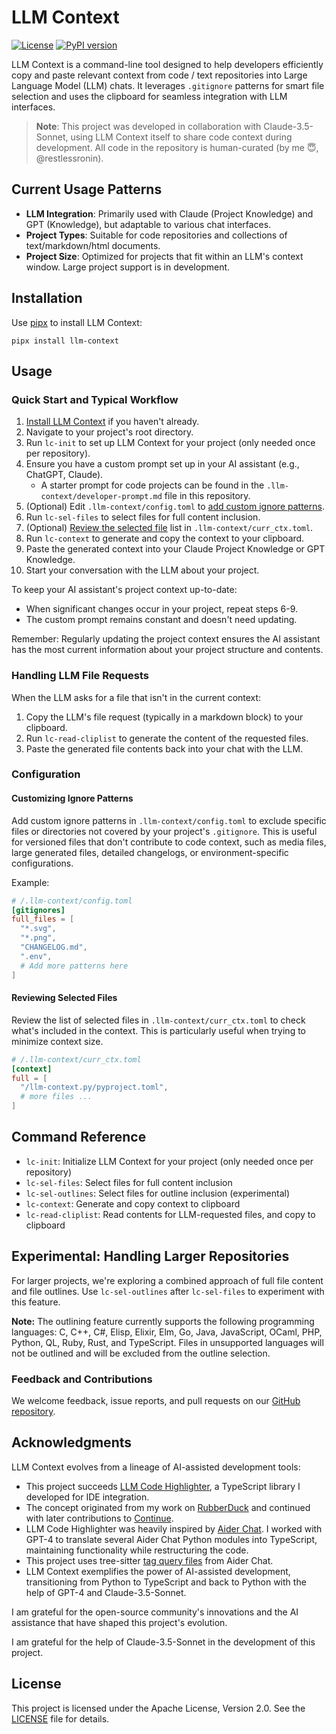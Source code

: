 # LLM Context

[![License](https://img.shields.io/badge/License-Apache%202.0-blue.svg)](https://opensource.org/licenses/Apache-2.0)
[![PyPI version](https://img.shields.io/pypi/v/llm-context.svg)](https://pypi.org/project/llm-context/)

LLM Context is a command-line tool designed to help developers efficiently copy and paste relevant context from code / text repositories into Large Language Model (LLM) chats. It leverages `.gitignore` patterns for smart file selection and uses the clipboard for seamless integration with LLM interfaces.

> **Note**: This project was developed in collaboration with Claude-3.5-Sonnet, using LLM Context itself to share code context during development. All code in the repository is human-curated (by me 😇, @restlessronin).

## Current Usage Patterns

- **LLM Integration**: Primarily used with Claude (Project Knowledge) and GPT (Knowledge), but adaptable to various chat interfaces.
- **Project Types**: Suitable for code repositories and collections of text/markdown/html documents.
- **Project Size**: Optimized for projects that fit within an LLM's context window. Large project support is in development.

## Installation

Use [pipx](https://pypa.github.io/pipx/) to install LLM Context:

```
pipx install llm-context
```

## Usage

### Quick Start and Typical Workflow

1. [Install LLM Context](#installation) if you haven't already.
2. Navigate to your project's root directory.
3. Run `lc-init` to set up LLM Context for your project (only needed once per repository).
4. Ensure you have a custom prompt set up in your AI assistant (e.g., ChatGPT, Claude).
   - A starter prompt for code projects can be found in the `.llm-context/developer-prompt.md` file in this repository.
5. (Optional) Edit `.llm-context/config.toml` to [add custom ignore patterns](#customizing-ignore-patterns).
6. Run `lc-sel-files` to select files for full content inclusion.
7. (Optional) [Review the selected file](#reviewing-selected-files) list in `.llm-context/curr_ctx.toml`.
8. Run `lc-context` to generate and copy the context to your clipboard.
9. Paste the generated context into your Claude Project Knowledge or GPT Knowledge.
10. Start your conversation with the LLM about your project.

To keep your AI assistant's project context up-to-date:

- When significant changes occur in your project, repeat steps 6-9.
- The custom prompt remains constant and doesn't need updating.

Remember: Regularly updating the project context ensures the AI assistant has the most current information about your project structure and contents.

### Handling LLM File Requests

When the LLM asks for a file that isn't in the current context:

1. Copy the LLM's file request (typically in a markdown block) to your clipboard.
2. Run `lc-read-cliplist` to generate the content of the requested files.
3. Paste the generated file contents back into your chat with the LLM.

### Configuration

#### Customizing Ignore Patterns

Add custom ignore patterns in `.llm-context/config.toml` to exclude specific files or directories not covered by your project's `.gitignore`. This is useful for versioned files that don't contribute to code context, such as media files, large generated files, detailed changelogs, or environment-specific configurations.

Example:

```toml
# /.llm-context/config.toml
[gitignores]
full_files = [
  "*.svg",
  "*.png",
  "CHANGELOG.md",
  ".env",
  # Add more patterns here
]
```

#### Reviewing Selected Files

Review the list of selected files in `.llm-context/curr_ctx.toml` to check what's included in the context. This is particularly useful when trying to minimize context size.

```toml
# /.llm-context/curr_ctx.toml
[context]
full = [
  "/llm-context.py/pyproject.toml",
  # more files ...
]
```

## Command Reference

- `lc-init`: Initialize LLM Context for your project (only needed once per repository)
- `lc-sel-files`: Select files for full content inclusion
- `lc-sel-outlines`: Select files for outline inclusion (experimental)
- `lc-context`: Generate and copy context to clipboard
- `lc-read-cliplist`: Read contents for LLM-requested files, and copy to clipboard

## Experimental: Handling Larger Repositories

For larger projects, we're exploring a combined approach of full file content and file outlines. Use `lc-sel-outlines` after `lc-sel-files` to experiment with this feature.

**Note:** The outlining feature currently supports the following programming languages:
C, C++, C#, Elisp, Elixir, Elm, Go, Java, JavaScript, OCaml, PHP, Python, QL, Ruby, Rust, and TypeScript. Files in unsupported languages will not be outlined and will be excluded from the outline selection.

### Feedback and Contributions

We welcome feedback, issue reports, and pull requests on our [GitHub repository](https://github.com/cyberchitta/llm-context.py).

## Acknowledgments

LLM Context evolves from a lineage of AI-assisted development tools:

- This project succeeds [LLM Code Highlighter](https://github.com/restlessronin/llm-code-highlighter), a TypeScript library I developed for IDE integration.
- The concept originated from my work on [RubberDuck](https://github.com/rubberduck-ai/rubberduck-vscode) and continued with later contributions to [Continue](https://github.com/continuedev/continuedev).
- LLM Code Highlighter was heavily inspired by [Aider Chat](https://github.com/paul-gauthier/aider). I worked with GPT-4 to translate several Aider Chat Python modules into TypeScript, maintaining functionality while restructuring the code.
- This project uses tree-sitter [tag query files](src/llm_context/highlighter/tag-qry/) from Aider Chat.
- LLM Context exemplifies the power of AI-assisted development, transitioning from Python to TypeScript and back to Python with the help of GPT-4 and Claude-3.5-Sonnet.

I am grateful for the open-source community's innovations and the AI assistance that have shaped this project's evolution.

I am grateful for the help of Claude-3.5-Sonnet in the development of this project.

## License

This project is licensed under the Apache License, Version 2.0. See the [LICENSE](LICENSE) file for details.
